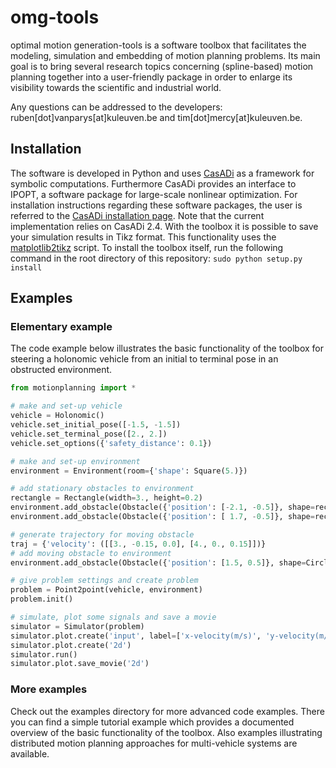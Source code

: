 # omg-tools
optimal motion generation-tools is a software toolbox that facilitates the modeling, simulation and embedding of motion planning problems. Its main goal is to bring several research topics concerning (spline-based) motion planning together into a user-friendly package in order to enlarge its visibility towards the scientific and industrial world.

Any questions can be addressed to the developers: ruben[dot]vanparys[at]kuleuven.be and tim[dot]mercy[at]kuleuven.be.

## Installation
The software is developed in Python and uses [CasADi](https://github.com/casadi/casadi/wiki) as a framework for symbolic computations. Furthermore CasADi provides an interface to IPOPT, a software package for large-scale nonlinear optimization. For installation instructions regarding these software packages, the user is referred to the [CasADi installation page](https://github.com/casadi/casadi/wiki/InstallationInstructions). Note that the current implementation relies on CasADi 2.4.
With the toolbox it is possible to save your simulation results in Tikz format. This functionality uses the [matplotlib2tikz](https://github.com/nschloe/matplotlib2tikz) script.
To install the toolbox itself, run the following command in the root directory of this repository: `sudo python setup.py install`

## Examples
### Elementary example
The code example below illustrates the basic functionality of the toolbox for steering a holonomic vehicle from an initial to terminal pose in an obstructed environment.

```python
from motionplanning import *

# make and set-up vehicle
vehicle = Holonomic()
vehicle.set_initial_pose([-1.5, -1.5])
vehicle.set_terminal_pose([2., 2.])
vehicle.set_options({'safety_distance': 0.1})

# make and set-up environment
environment = Environment(room={'shape': Square(5.)})

# add stationary obstacles to environment
rectangle = Rectangle(width=3., height=0.2)
environment.add_obstacle(Obstacle({'position': [-2.1, -0.5]}, shape=rectangle))
environment.add_obstacle(Obstacle({'position': [ 1.7, -0.5]}, shape=rectangle))

# generate trajectory for moving obstacle
traj = {'velocity': ([[3., -0.15, 0.0], [4., 0., 0.15]])}
# add moving obstacle to environment
environment.add_obstacle(Obstacle({'position': [1.5, 0.5]}, shape=Circle(0.4),trajectory=traj))

# give problem settings and create problem
problem = Point2point(vehicle, environment)
problem.init()

# simulate, plot some signals and save a movie
simulator = Simulator(problem)
simulator.plot.create('input', label=['x-velocity(m/s)', 'y-velocity(m/s)'])
simulator.plot.create('2d')
simulator.run()
simulator.plot.save_movie('2d')
```

### More examples
Check out the examples directory for more advanced code examples. There you can find a simple tutorial example which provides a documented overview of the basic functionality of the toolbox. Also examples illustrating distributed motion planning approaches for multi-vehicle systems are available.
